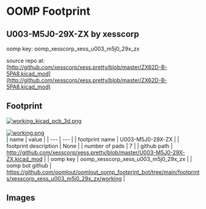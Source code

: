 # OOMP Footprint  
## U003-M5J0-29X-ZX  by xesscorp  
  
oomp key: oomp_xesscorp_xess_u003_m5j0_29x_zx  
  
source repo at: [http://github.com/xesscorp/xess.pretty/blob/master/ZX62D-B-5PA8.kicad_mod](http://github.com/xesscorp/xess.pretty/blob/master/ZX62D-B-5PA8.kicad_mod)  
## Footprint  
  
[![working_kicad_pcb_3d.png](working_kicad_pcb_3d_600.png)](working_kicad_pcb_3d.png)  
  
[![working.png](working_600.png)](working.png)  
| name | value | 
| --- | --- | 
| footprint name | U003-M5J0-29X-ZX | 
| footprint description | None | 
| number of pads | 7 | 
| github path | http://github.com/xesscorp/xess.pretty/blob/master/U003-M5J0-29X-ZX.kicad_mod | 
| oomp key | oomp_xesscorp_xess_u003_m5j0_29x_zx | 
| oomp bot github | https://github.com/oomlout/oomlout_oomp_footprint_bot/tree/main/footprints/xesscorp_xess_u003_m5j0_29x_zx/working | 
## Images  
